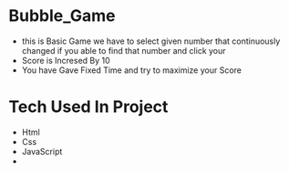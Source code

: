 # Bubble_Game
* this is Basic Game we have to select given number that continuously changed if you able to find that number and click your
* Score is Incresed By 10
* You have  Gave  Fixed Time and try to maximize your Score


# Tech Used In Project
* Html
* Css
* JavaScript
* 
